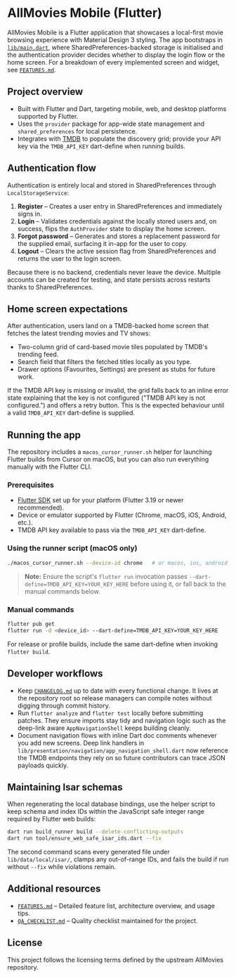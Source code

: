 # AllMovies Mobile (Flutter)

AllMovies Mobile is a Flutter application that showcases a local-first movie browsing experience with Material Design 3 styling. The app bootstraps in [`lib/main.dart`](lib/main.dart), where SharedPreferences-backed storage is initialised and the authentication provider decides whether to display the login flow or the home screen. For a breakdown of every implemented screen and widget, see [`FEATURES.md`](FEATURES.md).

## Project overview
- Built with Flutter and Dart, targeting mobile, web, and desktop platforms supported by Flutter.
- Uses the `provider` package for app-wide state management and `shared_preferences` for local persistence.
- Integrates with [TMDB](https://www.themoviedb.org/) to populate the discovery grid; provide your API key via the `TMDB_API_KEY` dart-define when running builds.

## Authentication flow
Authentication is entirely local and stored in SharedPreferences through `LocalStorageService`:

1. **Register** – Creates a user entry in SharedPreferences and immediately signs in.
2. **Login** – Validates credentials against the locally stored users and, on success, flips the `AuthProvider` state to display the home screen.
3. **Forgot password** – Generates and stores a replacement password for the supplied email, surfacing it in-app for the user to copy.
4. **Logout** – Clears the active session flag from SharedPreferences and returns the user to the login screen.

Because there is no backend, credentials never leave the device. Multiple accounts can be created for testing, and state persists across restarts thanks to SharedPreferences.

## Home screen expectations
After authentication, users land on a TMDB-backed home screen that fetches the latest trending movies and TV shows:

- Two-column grid of card-based movie tiles populated by TMDB's trending feed.
- Search field that filters the fetched titles locally as you type.
- Drawer options (Favourites, Settings) are present as stubs for future work.

If the TMDB API key is missing or invalid, the grid falls back to an inline error state explaining that the key is not configured ("TMDB API key is not configured.") and offers a retry button. This is the expected behaviour until a valid `TMDB_API_KEY` dart-define is supplied.

## Running the app
The repository includes a `macos_cursor_runner.sh` helper for launching Flutter builds from Cursor on macOS, but you can also run everything manually with the Flutter CLI.

### Prerequisites
- [Flutter SDK](https://docs.flutter.dev/get-started/install) set up for your platform (Flutter 3.19 or newer recommended).
- Device or emulator supported by Flutter (Chrome, macOS, iOS, Android, etc.).
- TMDB API key available to pass via the `TMDB_API_KEY` dart-define.

### Using the runner script (macOS only)
```bash
./macos_cursor_runner.sh --device-id chrome   # or macos, ios, android
```

> **Note:** Ensure the script's `flutter run` invocation passes `--dart-define=TMDB_API_KEY=YOUR_KEY_HERE` before using it, or fall back to the manual commands below.

### Manual commands
```bash
flutter pub get
flutter run -d <device_id> --dart-define=TMDB_API_KEY=YOUR_KEY_HERE
```

For release or profile builds, include the same dart-define when invoking `flutter build`.

## Developer workflows
- Keep [`CHANGELOG.md`](../CHANGELOG.md) up to date with every functional change. It lives at the repository root so release
  managers can compile notes without digging through commit history.
- Run `flutter analyze` and `flutter test` locally before submitting patches. They ensure imports stay tidy and navigation logic
  such as the deep-link aware `AppNavigationShell` keeps building cleanly.
- Document navigation flows with inline Dart doc comments whenever you add new screens. Deep link handlers in
  `lib/presentation/navigation/app_navigation_shell.dart` now reference the TMDB endpoints they rely on so future contributors
  can trace JSON payloads quickly.

## Maintaining Isar schemas
When regenerating the local database bindings, use the helper script to keep schema and index IDs within the JavaScript safe integer range required by Flutter web builds:

```bash
dart run build_runner build --delete-conflicting-outputs
dart run tool/ensure_web_safe_isar_ids.dart --fix
```

The second command scans every generated file under `lib/data/local/isar/`, clamps any out-of-range IDs, and fails the build if run without `--fix` while violations remain.

## Additional resources
- [`FEATURES.md`](FEATURES.md) – Detailed feature list, architecture overview, and usage tips.
- [`QA_CHECKLIST.md`](QA_CHECKLIST.md) – Quality checklist maintained for the project.

## License
This project follows the licensing terms defined by the upstream AllMovies repository.
